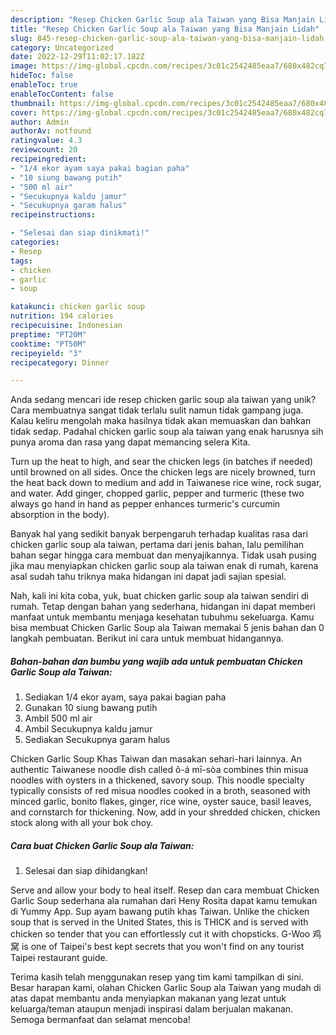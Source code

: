 ```yaml
---
description: "Resep Chicken Garlic Soup ala Taiwan yang Bisa Manjain Lidah"
title: "Resep Chicken Garlic Soup ala Taiwan yang Bisa Manjain Lidah"
slug: 845-resep-chicken-garlic-soup-ala-taiwan-yang-bisa-manjain-lidah
category: Uncategorized
date: 2022-12-29T11:02:17.182Z
image: https://img-global.cpcdn.com/recipes/3c01c2542485eaa7/680x482cq70/chicken-garlic-soup-ala-taiwan-foto-resep-utama.jpg
hideToc: false
enableToc: true
enableTocContent: false
thumbnail: https://img-global.cpcdn.com/recipes/3c01c2542485eaa7/680x482cq70/chicken-garlic-soup-ala-taiwan-foto-resep-utama.jpg
cover: https://img-global.cpcdn.com/recipes/3c01c2542485eaa7/680x482cq70/chicken-garlic-soup-ala-taiwan-foto-resep-utama.jpg
author: Admin
authorAv: notfound
ratingvalue: 4.3
reviewcount: 20
recipeingredient:
- "1/4 ekor ayam saya pakai bagian paha"
- "10 siung bawang putih"
- "500 ml air"
- "Secukupnya kaldu jamur"
- "Secukupnya garam halus"
recipeinstructions:

- "Selesai dan siap dinikmati!"
categories:
- Resep
tags:
- chicken
- garlic
- soup

katakunci: chicken garlic soup 
nutrition: 194 calories
recipecuisine: Indonesian
preptime: "PT20M"
cooktime: "PT50M"
recipeyield: "3"
recipecategory: Dinner

---
```





Anda sedang mencari ide resep chicken garlic soup ala taiwan yang unik? Cara membuatnya sangat tidak terlalu sulit namun tidak gampang juga. Kalau keliru mengolah maka hasilnya tidak akan memuaskan dan bahkan tidak sedap. Padahal chicken garlic soup ala taiwan yang enak harusnya sih punya aroma dan rasa yang dapat memancing selera Kita.





Turn up the heat to high, and sear the chicken legs (in batches if needed) until browned on all sides. Once the chicken legs are nicely browned, turn the heat back down to medium and add in Taiwanese rice wine, rock sugar, and water. Add ginger, chopped garlic, pepper and turmeric (these two always go hand in hand as pepper enhances turmeric&#39;s curcumin absorption in the body).

Banyak hal yang sedikit banyak berpengaruh terhadap kualitas rasa dari chicken garlic soup ala taiwan, pertama dari jenis bahan, lalu pemilihan bahan segar hingga cara membuat dan menyajikannya. Tidak usah pusing jika mau menyiapkan chicken garlic soup ala taiwan enak di rumah, karena asal sudah tahu triknya maka hidangan ini dapat jadi sajian spesial.






Nah, kali ini kita coba, yuk, buat chicken garlic soup ala taiwan sendiri di rumah. Tetap dengan bahan yang sederhana, hidangan ini dapat memberi manfaat untuk membantu menjaga kesehatan tubuhmu sekeluarga. Kamu bisa membuat Chicken Garlic Soup ala Taiwan memakai 5 jenis bahan dan 0 langkah pembuatan. Berikut ini cara untuk membuat hidangannya.

<!--inarticleads1-->

##### Bahan-bahan dan bumbu yang wajib ada untuk pembuatan Chicken Garlic Soup ala Taiwan:

1. Sediakan 1/4 ekor ayam, saya pakai bagian paha
1. Gunakan 10 siung bawang putih
1. Ambil 500 ml air
1. Ambil Secukupnya kaldu jamur
1. Sediakan Secukupnya garam halus


Chicken Garlic Soup Khas Taiwan dan masakan sehari-hari lainnya. An authentic Taiwanese noodle dish called ô-á mī-sòa combines thin misua noodles with oysters in a thickened, savory soup. This noodle specialty typically consists of red misua noodles cooked in a broth, seasoned with minced garlic, bonito flakes, ginger, rice wine, oyster sauce, basil leaves, and cornstarch for thickening. Now, add in your shredded chicken, chicken stock along with all your bok choy. 

<!--inarticleads2-->

##### Cara buat Chicken Garlic Soup ala Taiwan:


1. Selesai dan siap dihidangkan!

Serve and allow your body to heal itself. Resep dan cara membuat Chicken Garlic Soup sederhana ala rumahan dari Heny Rosita dapat kamu temukan di Yummy App. Sup ayam bawang putih khas Taiwan. Unlike the chicken soup that is served in the United States, this is THICK and is served with chicken so tender that you can effortlessly cut it with chopsticks. G-Woo 鸡窝 is one of Taipei&#39;s best kept secrets that you won&#39;t find on any tourist Taipei restaurant guide. 

Terima kasih telah menggunakan resep yang tim kami tampilkan di sini. Besar harapan kami, olahan Chicken Garlic Soup ala Taiwan yang mudah di atas dapat membantu anda menyiapkan makanan yang lezat untuk keluarga/teman ataupun menjadi inspirasi dalam berjualan makanan. Semoga bermanfaat dan selamat mencoba!
